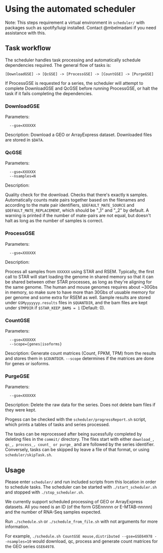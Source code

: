 # Using the automated scheduler

Note: This steps requirement a virtual environment in `scheduler/` with packages such as spotify/luigi installed. Contact @mbelmadani if you need assistance with this.

## Task workflow 

The scheduler handles task processing and automatically schedule dependencies required. The general flow of tasks is:

`[DownloadGSE] -> [QcGSE] -> [ProcessGSE] -> [CountGSE] -> [PurgeGSE]`

If ProcessGSE is requested for a series, the scheduler will attempt to complete DownloadGSE and QcGSE before running ProcessGSE, or halt the task if it fails completing the dependencies.

### DownloadGSE
Parameters:
```
  --gse=XXXXXX
```
Description:
  Download a GEO or ArrayExpress dataset. Downloaded files are stored in `$DATA`.


### QcGSE
Parameters:
```
  --gse=XXXXXX
  --nsamples=N
```
Description:

  Quality check for the download. Checks that there's exactly `N` samples. Automatically counts mate pairs together based on the filenames and according to the mate pair identifiers, `$DEFAULT_MATE_SOURCE` and `$DEFAULT_MATE_REPLACEMENT`, which should be "_1" and "_2" by default. A warning is printed if the number of mate-pairs are not equal, but doesn't halt as long as the number of samples is correct.

### ProcessGSE
Parameters:
```
  --gse=XXXXXX
```
Description:

  Process all samples from `XXXXXX` using STAR and RSEM. Typically, the first call to STAR will start loading the genome in shared memory so that it can be shared between other STAR processes, as long as they're aligning for the same genome. The human and mouse genomes requires about ~30Gbs in memory, so make sure to have more than 30Gbs of usuable memory for per genome and some extra for RSEM as well.
   Sample results are stored under `GSMyyyyyyy.results` files in `$QUANTDIR`, and the bam files are kept under `$TMPDIR` if  `$STAR_KEEP_BAM$ = 1` (Default: 0).
 
### CountGSE
Parameters:
```
  --gse=XXXXXX
  --scope={genes|isoforms}  
```
Description:
  Generate count matrices (Count, FPKM, TPM) from the results and stores them in `$COUNTDIR`. `--scope` determines if the matrices are done for genes or isoforms.

### PurgeGSE
Parameters:
```
  --gse=XXXXXX
```
Description:
  Delete the raw data for the series. Does not delete bam files if they were kept.
  
Progess can be checked with the `scheduler/progressReport.sh` script, which prints a tables of tasks and series processed.

The tasks can be reprocessed after being sucessfully completed by deleting files in the `commit/` directory. The files start with either `download_, qc_, process_, count_ or purge_` and are followed by the series identifier. Conversely, tasks can be skipped by leave a file of that format, or using `scheduler/skipTask.sh`. 

## Usage

Please enter `scheduler/` and run included scripts from this location in order to schedule tasks. 
The scheduler can be started with `./start_scheduler.sh` and stopped with `./stop_scheduler.sh`.

We currently support scheduled processing of GEO or ArrayExpress datasets. All you need is an ID (of the form GSEnnnnn or E-MTAB-nnnnn) and the number of RNA-Seq samples expected.

Run `./schedule.sh` or `./schedule_from_file.sh` with not arguments for more information.

For example, `./schedule.sh CountGSE mouse,distributed --gse=GSE64978 --nsamples=10` would download, qc, process and generate count matrices for the GEO series `GSE64978`. 
